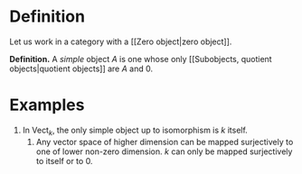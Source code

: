 # Definition
Let us work in a category with a [[Zero object|zero object]].

**Definition.** A *simple* object $A$ is one whose only [[Subobjects, quotient objects|quotient objects]] are $A$ and $0$.

# Examples
1. In $\text{Vect}_k$, the only simple object up to isomorphism is $k$ itself. 
	1. Any vector space of higher dimension can be mapped surjectively to one of lower non-zero dimension. $k$ can only be mapped surjectively to itself or to 0.